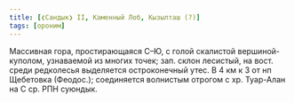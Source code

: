 ```yaml
---
title: [❮Сандык❯ II, Каменный Лоб, Кызылташ (?)]
tags: [ороним]
---
```


Массивная гора, простирающаяся С–Ю, с голой скалистой вершиной-куполом,
узнаваемой из многих точек; зап. склон лесистый, на вост. среди редколесья
выделяется остроконечный утес. В 4 км к З от нп Щебетовка (Феодос.); соединяется
волнистым отрогом с хр. Туар-Алан на С ср. РПН суюндык.
